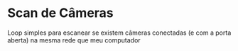 <h1>Scan de Câmeras</h1>
<p>Loop simples para escanear se existem câmeras conectadas (e com a porta aberta) na mesma rede que meu computador</p>
